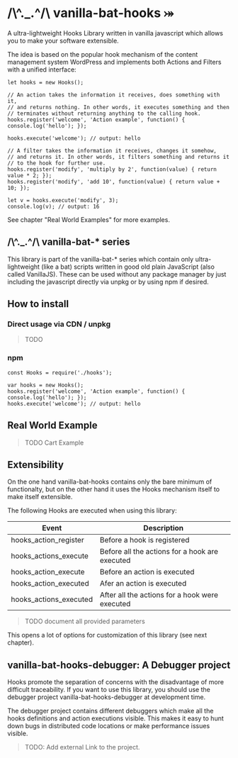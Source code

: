 # /\\^._.^/\ vanilla-bat-hooks ⤖ 

A ultra-lightweight Hooks Library written in vanilla javascript which allows you 
to make your software extensible.

The idea is based on the popular hook mechanism of the content management
system WordPress and implements both Actions and Filters with a unified interface:

    let hooks = new Hooks();

    // An action takes the information it receives, does something with it, 
    // and returns nothing. In other words, it executes something and then 
    // terminates without returning anything to the calling hook.
    hooks.register('welcome', 'Action example', function() { console.log('hello'); });

    hooks.execute('welcome'); // output: hello

    // A filter takes the information it receives, changes it somehow, 
    // and returns it. In other words, it filters something and returns it 
    // to the hook for further use. 
    hooks.register('modify', 'multiply by 2', function(value) { return value * 2; });
    hooks.register('modify', 'add 10', function(value) { return value + 10; });

    let v = hooks.execute('modify', 3);
    console.log(v); // output: 16

See chapter "Real World Examples" for more examples.

## __/\\^._.^/\ vanilla-bat-* series__
This library is part of the vanilla-bat-* series which contain only ultra-lightweight
(like a bat) scripts written in good old plain JavaScript (also called VanillaJS).
These can be used without any package manager by just including the javascript directly
via unpkg or by using npm if desired.

## How to install

### Direct usage via CDN / unpkg

> TODO

### npm

    const Hooks = require('./hooks');

    var hooks = new Hooks();
    hooks.register('welcome', 'Action example', function() { console.log('hello'); });
    hooks.execute('welcome'); // output: hello

## Real World Example

> TODO Cart Example


## Extensibility
On the one hand vanilla-bat-hooks contains only the bare minimum of functionalty, but on the other hand it uses the Hooks mechanism itself to make itself extensible.

The following Hooks are executed when using this library:

| Event                      | Description                                           |
|----------------------------|-------------------------------------------------------|
| hooks_action_register      | Before a hook is registered                           |
| hooks_actions_execute      | Before all the actions for a hook are executed        |
| hooks_action_execute       | Before an action is executed                          |
| hooks_action_executed      | Afer an action is executed                            |
| hooks_actions_executed     | After all the actions for a hook were executed |

> TODO document all provided parameters

This opens a lot of options for customization of this library (see next chapter).

## vanilla-bat-hooks-debugger: A Debugger project

Hooks promote the separation of concerns with the disadvantage of more difficult 
traceability. If you want to use this library, you should use the debugger 
project vanilla-bat-hooks-debugger at development time.

The debugger project contains different debuggers which make all the hooks definitions
and action executions visible. This makes it easy to hunt down bugs in distributed code
locations or make performance issues visible.

> TODO: Add external Link to the project.

